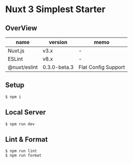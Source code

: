 # Nuxt 3 Simplest Starter

## OverView

| name | version | memo |
| - | - | - |
| Nuxt.js | v3.x | - |
| ESLint | v8.x | - |
| @nuxt/eslint | 0.3.0-beta.3 | Flat Config Support |

## Setup

```
$ npm i
```

## Local Server

```
$ npm run dev
```

## Lint & Format

```
$ npm run lint
$ npm run format
```